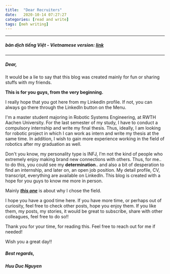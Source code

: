 ```yaml
---
title:  "Dear Recruiters"
date:   2020-10-14 07:27:27
categories: [read and write]
tags: [meh writing]
---
```

-------
##### *bản dịch tiếng Việt - Vietnamese version*: ***[link](https://duken72.github.io/2020/Dear-Recruiter-VN/)***
-------
##### ***Dear,***
#####  

It would be a lie to say that this blog was created mainly for fun or sharing stuffs with my friends.

**This is for you guys, from the very beginning.**

I really hope that you got here from my LinkedIn profile.
If not, you can always go there through the LinkedIn button on the Menu.

I'm a master student majoring in Robotic Systems Engineering, at RWTH Aachen University. For the last semester of my study, I have to conduct a compulsory internship and write my final thesis. Thus, ideally, I am looking for robotic project in which I can work as intern and write my thesis at the same time. In addition, I wish to gain more experience working in the field of robotics after my graduation as well.

Don't you know, my personality type is INFJ, I'm not the kind of people who extremely enjoy making brand new connections with others.
Thus, for me.. to do this, you could see my **determination**.. and also a bit of desperation to find an internship, and later on, an open job position.
My detail profile, CV, transcript, everything are available on LinkedIn. This blog is created with a hope for you guys to know me more in person.

Mainly ***[this one](https://duken72.github.io/2020/Why-Robotics/)***  is about why I chose the field.

I hope you have a good time here.
If you have more time, or perhaps out of curiosity, feel free to check other posts, hope you enjoy them.
If you like them, my posts, my stories, it would be great to subscribe, share with other colleagues, feel free to do so!!

Thank you for your time, for reading this.
Feel free to reach out for me if needed!

Wish you a great day!!

##### ***Best regards,***
##### *Huu Duc Nguyen*
